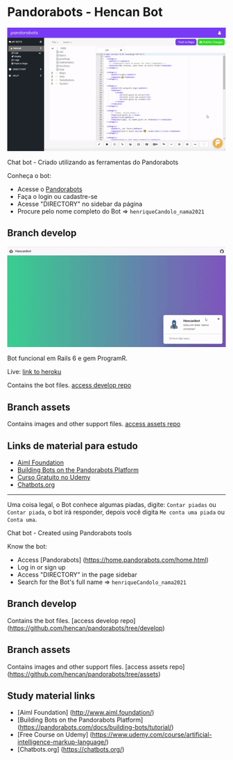# Pandorabots - Hencan Bot

![](media/pandorabots.gif)

Chat bot - Criado utilizando as ferramentas do Pandorabots

Conheça o bot:
- Acesse o [Pandorabots](https://home.pandorabots.com/home.html)
- Faça o login ou cadastre-se
- Acesse "DIRECTORY" no sidebar da página
- Procure pelo nome completo do Bot => `henriqueCandolo_nama2021`


## Branch develop

![](media/hencanbot.gif)

Bot funcional em Rails 6 e gem ProgramR.

Live: [link to heroku](https://chatbotrails.herokuapp.com)

Contains the bot files. [access develop repo](https://github.com/hencan/pandorabots/tree/develop)

## Branch assets

Contains images and other support files. [access assets repo](https://github.com/hencan/pandorabots/tree/assets)

## Links de material para estudo

- [Aiml Foundation](http://www.aiml.foundation/)
- [Building Bots on the Pandorabots Platform](https://pandorabots.com/docs/building-bots/tutorial/)
- [Curso Gratuito no Udemy](https://www.udemy.com/course/artificial-intelligence-markup-language/)
- [Chatbots.org](https://chatbots.org/)


****************************************************************************************

Uma coisa legal, o Bot conhece algumas piadas, digite: `Contar piadas` ou `Contar piada`, o bot irá responder, depois você digita `Me conta uma piada` ou `Conta uma`.



Chat bot - Created using Pandorabots tools

Know the bot:
- Access [Pandorabots] (https://home.pandorabots.com/home.html)
- Log in or sign up
- Access "DIRECTORY" in the page sidebar
- Search for the Bot's full name => `henriqueCandolo_nama2021`


## Branch develop

Contains the bot files. [access develop repo] (https://github.com/hencan/pandorabots/tree/develop)

## Branch assets

Contains images and other support files. [access assets repo] (https://github.com/hencan/pandorabots/tree/assets)

## Study material links

- [Aiml Foundation] (http://www.aiml.foundation/)
- [Building Bots on the Pandorabots Platform] (https://pandorabots.com/docs/building-bots/tutorial/)
- [Free Course on Udemy] (https://www.udemy.com/course/artificial-intelligence-markup-language/)
- [Chatbots.org] (https://chatbots.org/)

